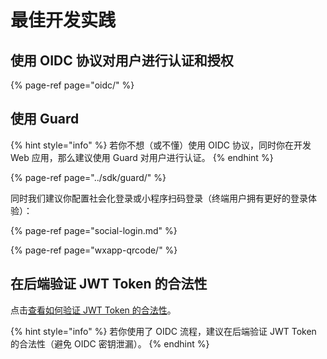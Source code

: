 # 最佳开发实践

## 使用 OIDC 协议对用户进行认证和授权

{% page-ref page="oidc/" %}

## 使用 Guard

{% hint style="info" %}
若你不想（或不懂）使用 OIDC 协议，同时你在开发 Web 应用，那么建议使用 Guard 对用户进行认证。
{% endhint %}

{% page-ref page="../sdk/guard/" %}

同时我们建议你配置社会化登录或小程序扫码登录（终端用户拥有更好的登录体验）：

{% page-ref page="social-login.md" %}

{% page-ref page="wxapp-qrcode/" %}

## 在后端验证 JWT Token 的合法性

点击[查看如何验证 JWT Token 的合法性](https://learn.authing.cn/authing/advanced/authentication/verify-jwt-token)。

{% hint style="info" %}
若你使用了 OIDC 流程，建议在后端验证 JWT Token 的合法性（避免 OIDC 密钥泄漏）。
{% endhint %}





